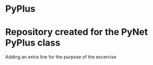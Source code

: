 # PyPlus

# Repository created for the PyNet PyPlus class


Adding an extra line for the purpose of the excercise


